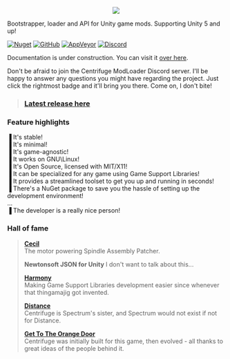 <p align="center"><img src="https://github.com/Ciastex/Centrifuge/blob/master/Centrifuge.Shared/Graphics/cnfg_logo.png"></img></p>

Bootstrapper, loader and API for Unity game mods. Supporting Unity 5 and up!

[![Nuget](https://img.shields.io/nuget/v/Centrifuge.Mod.SDK?style=for-the-badge)](https://www.nuget.org/packages/Centrifuge.Mod.SDK) [![GitHub](https://img.shields.io/github/license/Ciastex/Centrifuge?style=for-the-badge)](https://github.com/Ciastex/Centrifuge/blob/master/LICENSE.md) [![AppVeyor](https://img.shields.io/appveyor/ci/Ciastex/centrifuge?label=APPVEYOR&style=for-the-badge)](https://ci.appveyor.com/project/Ciastex/centrifuge) [![Discord](https://img.shields.io/discord/610890844878405641?color=%23007ACC&label=Discord&style=for-the-badge)](https://discord.gg/dhju4gQ)

Documentation is under construction. You can visit it [over here](https://github.com/Ciastex/Centrifuge/wiki).  
  
Don't be afraid to join the Centrifuge ModLoader Discord server. I'll be happy to answer any questions you might have regarding the project. Just click the rightmost badge and it'll bring you there. Come on, I don't bite!

> ### [Latest release here](https://github.com/Ciastex/Centrifuge/releases/latest)

### Feature highlights
▐ It's stable!  
▐ It's minimal!  
▐ It's game-agnostic!  
▐ It works on GNU\Linux!  
▐ It's Open Source, licensed with MIT/X11!  
▐ It can be specialized for any game using Game Support Libraries!  
▐ It provides a streamlined toolset to get you up and running in seconds!  
▐ There's a NuGet package to save you the hassle of setting up the development environment!  
  ...  
▐ The developer is a really nice person!  
  
### Hall of fame
> [**Cecil**](https://github.com/jbevain/cecil)  
The motor powering Spindle Assembly Patcher.  
>
> **Newtonsoft JSON for Unity**
I don't want to talk about this... 
>
> [**Harmony**](https://github.com/pardeike/Harmony)  
Making Game Support Libraries development easier since whenever that thingamajig got invented.  
>  
> [**Distance**](https://store.steampowered.com/app/233610/Distance)  
Centrifuge is Spectrum's sister, and Spectrum would not exist if not for Distance.
>  
> [**Get To The Orange Door**](https://store.steampowered.com/app/541200/Get_To_The_Orange_Door)  
Centrifuge was initially built for this game, then evolved - all thanks to great ideas of the people behind it.
